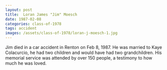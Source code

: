 ```yaml
---
layout: post
title:  Loran James "Jim" Moesch
date: 1987-02-08
categories: class-of-1978
tags: accident
images: /assets/class-of-1978/loran-j-moesch-1.jpg
---
```

Jim died in a car accident in Renton on Feb 8, 1987. He was married to Kaye Colacurcio, he had two children and would have had two grandchildren. His memorial service was attended by over 150 people, a testimony to how much he was loved. 
